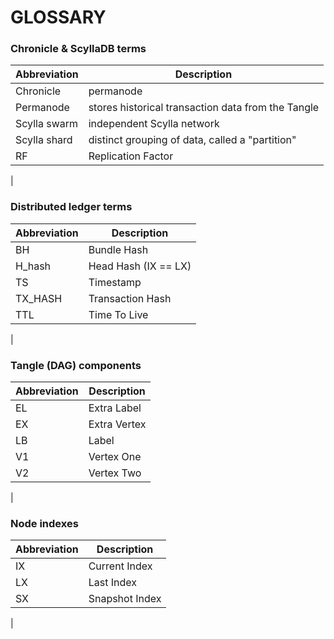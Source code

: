 # GLOSSARY

### Chronicle & ScyllaDB terms

|Abbreviation|Description|
|------------|------------|
|Chronicle|permanode|
|Permanode|stores historical transaction data from the Tangle|
|Scylla swarm|independent Scylla network|
|Scylla shard|distinct grouping of data, called a "partition"|
|RF|Replication Factor|
|

### Distributed ledger terms
|Abbreviation|Description|
|------------|------------|
|BH|Bundle Hash|
|H_hash|Head Hash (IX == LX)|
|TS|Timestamp|
|TX_HASH|Transaction Hash|
|TTL|Time To Live|
|

### Tangle (DAG) components
|Abbreviation|Description|
|------------|------------|
|EL|Extra Label|
|EX|Extra Vertex|
|LB|Label|
|V1|Vertex One|
|V2|Vertex Two|
|

### Node indexes
|Abbreviation|Description|
|------------|------------|
|IX|Current Index|
|LX|Last Index|
|SX|Snapshot Index|
|



